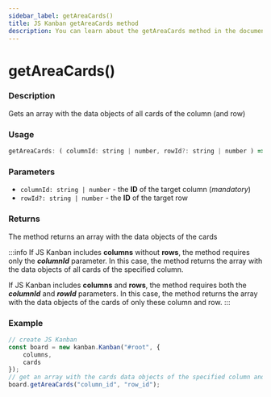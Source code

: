 ```yaml
---
sidebar_label: getAreaCards()
title: JS Kanban getAreaCards method
description: You can learn about the getAreaCards method in the documentation of the JavaScript Kanban library. Browse developer guides and API reference, try out code examples and live demos.
---
```


# getAreaCards()

### Description

Gets an array with the data objects of all cards of the column (and row)

### Usage

```js
getAreaCards: ( columnId: string | number, rowId?: string | number ) => array;
```

### Parameters

- `columnId: string | number` - the **ID** of the target column (*mandatory*)
- `rowId?: string | number` - the **ID** of the target row

### Returns

The method returns an array with the data objects of the cards

:::info
If JS Kanban includes **columns** without **rows**, the method requires only the ***columnId*** parameter. In this case, the method returns the array with the data objects of all cards of the specified column.

If JS Kanban includes **columns** and **rows**, the method requires both the ***columnId*** and ***rowId*** parameters. In this case, the method returns the array with the data objects of the cards of only these column and row.
:::

### Example

```jsx {7}
// create JS Kanban
const board = new kanban.Kanban("#root", {
	columns,
	cards
});
// get an array with the cards data objects of the specified column and row
board.getAreaCards("column_id", "row_id");
```
